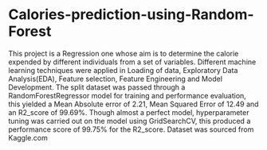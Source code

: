 # Calories-prediction-using-Random-Forest
This project is a Regression one whose aim is to determine the calorie expended by different individuals from a set of variables.
Different machine learning techniques were applied in Loading of data, Exploratory Data Analysis(EDA), Feature selection, Feature Engineering and Model Development.
The split dataset was passed through a RandomForestRegressor model for training and performance evaluation, this yielded a Mean Absolute error of 2.21, Mean Squared Error of 12.49 and an R2_score of 99.69%.
Though almost a perfect model, hyperparameter tuning was carried out on the model using GridSearchCV, this produced a performance score of 99.75% for the R2_score.
Dataset was sourced from Kaggle.com
